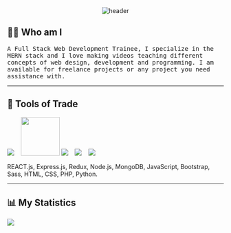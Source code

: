 <div align="center">
  <img src="https://ik.imagekit.io/y67cxinvdf/YouTube_Banner_wJNNZs1uKnAd.png" alt="header"/>
</div>

<h2 align="left"> 👨‍💻 Who am I</h2>
<p align="left">
  <samp>
    A Full Stack Web Development Trainee, I specialize in the MERN stack and I love making videos teaching different concepts of web design, development and programming. I am available for freelance projects or any project you need assistance with.
  </samp>
</p>

<hr>

<h2 align="left"> 🔭 Tools of Trade</h2>
<p align="left">
  <img src="https://img.icons8.com/color/96/000000/mongodb.png"/>&nbsp;&nbsp;&nbsp;
  <img src="https://ik.imagekit.io/y67cxinvdf/express_mU3LPzfzdiHG.png" width="90px">
  <img src="https://img.icons8.com/plasticine/100/000000/react.png"/>&nbsp;&nbsp;&nbsp;
  <img src="https://img.icons8.com/color/96/000000/nodejs.png"/>&nbsp;&nbsp;&nbsp;
  <img src="https://img.icons8.com/color/96/000000/bootstrap.png"/>&nbsp;&nbsp;&nbsp;
</p>
<p align="left">REACT.js, Express.js, Redux, Node.js, MongoDB, JavaScript, Bootstrap, Sass, HTML, CSS, PHP, Python.</p>

<hr>

<h2 align="left"> 📊 My Statistics</h2>
<p align="left">
  
  <img src="https://github-readme-stats.vercel.app/api?username=bradleymubenga777&show_icons=true&theme=tokyonight&line_height=48" />

</p>
